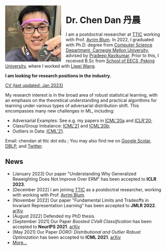 <img style="float: left;  margin-right:15px;" 
src="files/profile.jpg" width="180"/>  
# Dr. Chen Dan 丹晨 

I am a postdoctral researcher at [TTIC][TTIC] working with Prof. [Avrim Blum][Avrim Blum]. In 2022, I graduated with Ph.D. degree from [Computer Science Department, Carnegie Mellon University](https://www.csd.cs.cmu.edu/), advised by [Pradeep Ravikumar][Pradeep Ravikumar]. Prior to this, I received B.Sc from [School of EECS, Peking University](http://eecs.pku.edu.cn/Home/HOME.htm), where I worked with [Liwei Wang][Liwei Wang]. 

**I am looking for research positions in the industry.**

[CV (last updated: Jan 2023)](https://chendancmu.github.io/files/CV.pdf)

My research interest is in the broad area of robust statistical learning, with an emphasis on the theoretical understanding and practical algorithms for learning under various types of adversarial distribution shift. This encompasses many new challenges in ML, including:

- Adversarial Examples: See e.g. my papers in [ICML'20a](https://arxiv.org/abs/2006.16384) and [ICLR'20](https://openreview.net/forum?id=rJx1Na4Fwr);
- Class/Group Imbalance: [ICML'21](https://arxiv.org/abs/2106.06142) and [ICML'20b](https://arxiv.org/abs/2005.12914);
- Outliers in Data: [ICML'21](https://arxiv.org/abs/2106.06142).


Email: chendan at ttic dot edu ; You may also find me on [Google Scolar](https://scholar.google.com/citations?user=hQQFfuwAAAAJ), [DBLP](https://dblp.uni-trier.de/pid/156/6710.html), and [Twitter](https://twitter.com/ChenDanCMU).

## News
- [January 2023] Our paper "Understanding Why Generalized Reweighting Does Not Improve Over ERM" has been accepted to **ICLR 2023**.
- [December 2022] I am joining [TTIC][TTIC] as a postdoctral researcher, working with working with Prof. [Avrim Blum][Avrim Blum].
- [November 2022] Our paper "Fundamental Limits and Tradeoffs in Invariant Representation Learning" has been accepted to **JMLR 2022**. [arXiv](https://arxiv.org/abs/2012.10713)
- [August 2022] Defended my PhD thesis.
- [September 2021] Our Paper *Boosted CVaR Classification* has been accepted to **NeurIPS 2021**. [arXiv](https://arxiv.org/abs/2110.13948)
- [May 2021] Our Paper *DORO: Distributional and Outlier Robust Optimization* has been accepted to **ICML 2021**. [arXiv](https://arxiv.org/abs/2106.06142)
- [More...](https://chendancmu.github.io/news.html)

[Avrim Blum]: https://ttic.uchicago.edu/~avrim/
[Pradeep Ravikumar]: https://www.cs.cmu.edu/~pradeepr/
[Liwei Wang]: http://www.liweiwang-pku.com/
[TTIC]: https://www.ttic.edu/
